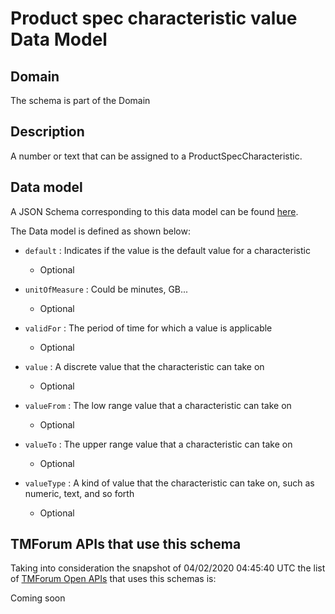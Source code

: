 # Product spec characteristic value Data Model

## Domain

The  schema is part of the  Domain

## Description

A number or text that can be assigned to a ProductSpecCharacteristic.

## Data model

A JSON Schema corresponding to this data model can be found
[here](https://github.com/tmforum-rand/schemas/blob/candidates/Product/ProductSpecCharacteristicValue.schema.json).

The Data model is defined as shown below:
- `default` : Indicates if the value is the default value for a characteristic

  - Optional

- `unitOfMeasure` : Could be minutes, GB...

  - Optional

- `validFor` : The period of time for which a value is applicable

  - Optional

- `value` : A discrete value that the characteristic can take on

  - Optional

- `valueFrom` : The low range value that a characteristic can take on

  - Optional

- `valueTo` : The upper range value that a characteristic can take on

  - Optional

- `valueType` : A kind of value that the characteristic can take on, such as numeric, text, and so forth

  - Optional





## TMForum APIs that use this schema

Taking into consideration the snapshot of 04/02/2020 04:45:40 UTC the list of [TMForum Open APIs](https://www.tmforum.org/open-apis/) that uses this schemas is:

Coming soon